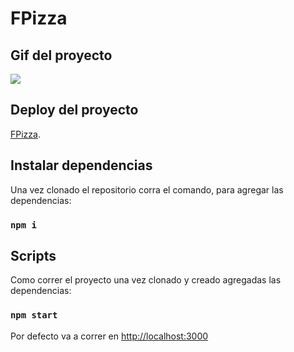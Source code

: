 # FPizza

## Gif del proyecto

![](fpizza.gif)

## Deploy del proyecto

[FPizza](https://fpizza.vercel.app/).

## Instalar dependencias

Una vez clonado el repositorio corra el comando, para agregar las dependencias:

### `npm i`

## Scripts

Como correr el proyecto una vez clonado y creado agregadas las dependencias:

### `npm start`

Por defecto va a correr en
[http://localhost:3000](http://localhost:3000)
